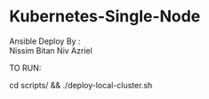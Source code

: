 # Kubernetes-Single-Node

Ansible Deploy By :  
 Nissim Bitan
 Niv Azriel 

TO RUN:

cd scripts/ && ./deploy-local-cluster.sh
